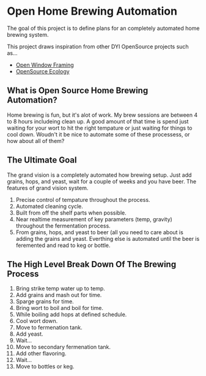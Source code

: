 Open Home Brewing Automation
=======================

The goal of this project is to define plans for an completely automated home brewing system.

This project draws inspiration from other DYI OpenSource projects such as...

- [Open Window Framing](https://github.com/luke0x/open-window-farming)
- [OpenSource Ecology](https://github.com/OSE)

## What is Open Source Home Brewing Automation?

Home brewing is fun, but it's alot of work. My brew sessions are between 4 to 8 hours includeing clean up. A good amount of that time is spend just waiting for your wort to hit the right tempature or just waiting for things to cool down. Woudn't it be nice to automate some of these processess, or how about all of them?

## The Ultimate Goal

The grand vision is a completely automated how brewing setup. Just add grains, hops, and yeast, wait for a couple of weeks and you have beer. The features of grand vision system.

1. Precise control of tempature throughout the process.
1. Automated cleaning cycle.
1. Built from off the shelf parts when possible.
1. Near realtime measurement of key parameters (temp, gravity) throughout the fermentation process.
1. From grains, hops, and yeast to beer (all you need to care about is adding the grains and yeast. Everthing else is automated until the beer is feremented and read to keg or bottle.

## The High Level Break Down Of The Brewing Process

1. Bring strike temp water up to temp.
2. Add grains and mash out for time.
3. Sparge grains for time.
4. Bring wort to boil and boil for time.
5. While boiling add hops at defined schedule.
6. Cool wort down.
7. Move to fermenation tank.
8. Add yeast.
9. Wait...
10. Move to secondary fermenation tank.
11. Add other flavoring.
12. Wait...
13. Move to bottles or keg.
